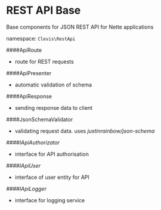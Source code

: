 REST API Base
=============

Base components for JSON REST API for Nette applications

namespace: `Clevis\RestApi`


####ApiRoute
- route for REST requests

####ApiPresenter
- automatic validation of schema

####ApiResponse
- sending response data to client

####JsonSchemaValidator
- validating request data. uses *justinrainbow/json-schema*

####*IApiAuthorizator*
- interface for API authorisation

####*IApiUser*
- interface of user entity for API

####*IApiLogger*
- interface for logging service
